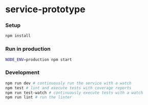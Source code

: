 # service-prototype

### Setup
```bash
npm install
```

### Run in production
```bash
NODE_ENV=production npm start
```

### Development
```bash
npm run dev # continuously run the service with a watch
npm test # lint and execute tests with coverage reports
npm run test-watch # continuously execute tests with a watch
npm run lint # run the linter
```
